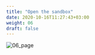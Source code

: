 ```yaml
---
title: "Open the sandbox"
date: 2020-10-16T11:27:43+03:00
weight: 06
draft: false
---
```


 ![06_page](/images/module2/06_page.png)
